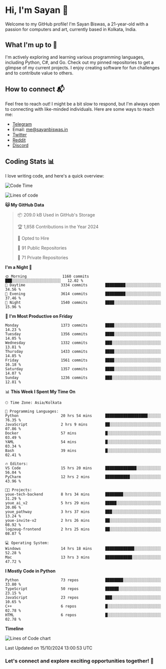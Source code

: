 # Hi, I'm Sayan 👋

Welcome to my GitHub profile! I'm Sayan Biswas, a 21-year-old with a passion for computers and art, currently based in Kolkata, India.

## What I'm up to 🚀

I'm actively exploring and learning various programming languages, including Python, C#, and Go. Check out my pinned repositories to get a glimpse of my current projects. I enjoy creating software for fun challenges and to contribute value to others.

## How to connect 📬

Feel free to reach out! I might be a bit slow to respond, but I'm always open to connecting with like-minded individuals. Here are some ways to reach me:

- [Telegram](https://t.me/dank_as_fuck)
- Email: [me@sayanbiswas.in](mailto:me@sayanbiswas.in)
- [Twitter](https://twitter.com/TheDankDel)
- [Reddit](https://www.reddit.com/user/dank_as_fuck_/)
- [Discord](https://discordapp.com/users/506536929152466945)

## Coding Stats 📊

I love writing code, and here's a quick overview:

<!--START_SECTION:waka-->
![Code Time](http://img.shields.io/badge/Code%20Time-1%2C881%20hrs%2050%20mins-blue)

![Lines of code](https://img.shields.io/badge/From%20Hello%20World%20I%27ve%20Written-6.2%20million%20lines%20of%20code-blue)

**🐱 My GitHub Data** 

> 📦 209.0 kB Used in GitHub's Storage 
 > 
> 🏆 1,858 Contributions in the Year 2024
 > 
> 💼 Opted to Hire
 > 
> 📜 91 Public Repositories 
 > 
> 🔑 71 Private Repositories 
 > 
**I'm a Night 🦉** 

```text
🌞 Morning                1160 commits        ███░░░░░░░░░░░░░░░░░░░░░░   12.02 % 
🌆 Daytime                3334 commits        █████████░░░░░░░░░░░░░░░░   34.56 % 
🌃 Evening                3614 commits        █████████░░░░░░░░░░░░░░░░   37.46 % 
🌙 Night                  1540 commits        ████░░░░░░░░░░░░░░░░░░░░░   15.96 % 
```
📅 **I'm Most Productive on Friday** 

```text
Monday                   1373 commits        ████░░░░░░░░░░░░░░░░░░░░░   14.23 % 
Tuesday                  1356 commits        ████░░░░░░░░░░░░░░░░░░░░░   14.05 % 
Wednesday                1332 commits        ███░░░░░░░░░░░░░░░░░░░░░░   13.81 % 
Thursday                 1433 commits        ████░░░░░░░░░░░░░░░░░░░░░   14.85 % 
Friday                   1561 commits        ████░░░░░░░░░░░░░░░░░░░░░   16.18 % 
Saturday                 1357 commits        ████░░░░░░░░░░░░░░░░░░░░░   14.07 % 
Sunday                   1236 commits        ███░░░░░░░░░░░░░░░░░░░░░░   12.81 % 
```


📊 **This Week I Spent My Time On** 

```text
🕑︎ Time Zone: Asia/Kolkata

💬 Programming Languages: 
Python                   20 hrs 54 mins      ███████████████████░░░░░░   76.35 % 
JavaScript               2 hrs 9 mins        ██░░░░░░░░░░░░░░░░░░░░░░░   07.86 % 
Docker                   57 mins             █░░░░░░░░░░░░░░░░░░░░░░░░   03.49 % 
YAML                     54 mins             █░░░░░░░░░░░░░░░░░░░░░░░░   03.34 % 
Bash                     39 mins             █░░░░░░░░░░░░░░░░░░░░░░░░   02.41 % 

🔥 Editors: 
VS Code                  15 hrs 20 mins      ██████████████░░░░░░░░░░░   56.04 % 
PyCharm                  12 hrs 2 mins       ███████████░░░░░░░░░░░░░░   43.96 % 

🐱‍💻 Projects: 
youe-tech-backend        8 hrs 34 mins       ████████░░░░░░░░░░░░░░░░░   31.29 % 
youe_ai_v2               5 hrs 29 mins       █████░░░░░░░░░░░░░░░░░░░░   20.06 % 
youe_pathway             3 hrs 37 mins       ███░░░░░░░░░░░░░░░░░░░░░░   13.24 % 
youe-invite-v2           2 hrs 26 mins       ██░░░░░░░░░░░░░░░░░░░░░░░   08.92 % 
logzeug-frontend         2 hrs 25 mins       ██░░░░░░░░░░░░░░░░░░░░░░░   08.87 % 

💻 Operating System: 
Windows                  14 hrs 18 mins      █████████████░░░░░░░░░░░░   52.28 % 
Mac                      13 hrs 3 mins       ████████████░░░░░░░░░░░░░   47.72 % 
```

**I Mostly Code in Python** 

```text
Python                   73 repos            ████████░░░░░░░░░░░░░░░░░   33.80 % 
TypeScript               50 repos            ██████░░░░░░░░░░░░░░░░░░░   23.15 % 
JavaScript               23 repos            ███░░░░░░░░░░░░░░░░░░░░░░   10.65 % 
C++                      6 repos             █░░░░░░░░░░░░░░░░░░░░░░░░   02.78 % 
HTML                     6 repos             █░░░░░░░░░░░░░░░░░░░░░░░░   02.78 % 
```



**Timeline**

![Lines of Code chart](https://raw.githubusercontent.com/Dank-del/Dank-del/main/assets/bar_graph.png)


 Last Updated on 15/10/2024 13:00:53 UTC
<!--END_SECTION:waka-->

### Let's connect and explore exciting opportunities together! 🚀
